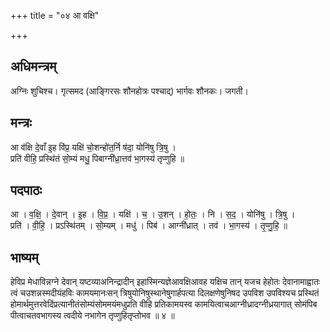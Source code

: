 +++
title = "०४ आ वक्षि"

+++
## अधिमन्त्रम्
अग्निः शुचिश्च। गृत्समद (आङ्गिरसः शौनहोत्रः पश्चाद्) भार्गवः शौनकः। जगती।

## मन्त्रः
आ व॑क्षि दे॒वाँ इ॒ह वि॑प्र॒ यक्षि॑ चो॒शन्हो॑त॒र्नि ष॑दा॒ योनि॑षु त्रि॒षु ।  
प्रति॑ वीहि॒ प्रस्थि॑तं सो॒म्यं मधु॒ पिबाग्नी॑ध्रा॒त्तव॑ भा॒गस्य॑ तृप्णुहि ॥

## पदपाठः
आ । व॒क्षि॒ । दे॒वान् । इ॒ह । वि॒प्र॒ । यक्षि॑ । च॒ । उ॒शन् । हो॒तः॒ । नि । स॒द॒ । योनि॑षु । त्रि॒षु ।  
प्रति॑ । वी॒हि॒ । प्रऽस्थि॑तम् । सो॒म्यम् । मधु॑ । पिब॑ । आग्नी॑ध्रात् । तव॑ । भा॒गस्य॑ । तृ॒प्णु॒हि॒ ॥

## भाष्यम्
हेविप्र मेधाविन्नग्ने देवान् यष्टव्याअनिन्द्रादीन् इहास्मिन्यज्ञेआवक्षिआवह यक्षिच तान् यजच हेहोतः देवानामाह्वातः त्वं चउशन्नस्मदीयंहविः कामयमानःसन् त्रिषुयोनिषुस्थानेषुगार्हपत्या दिलक्षणेषुनिषद उपविश उपविश्यच प्रस्थितं होमार्थमुत्तरवेदिंप्रत्यानीतंसोम्यंसोममयंमधुप्रति वीहि प्रतिकामयस्व कामयित्वाचआग्नीध्रादग्नीध्रयागात् सोमंपिब पीत्वाचतवभागस्य त्वदीये नभागेन तृप्णुहितृप्तोभव ॥ ४ ॥